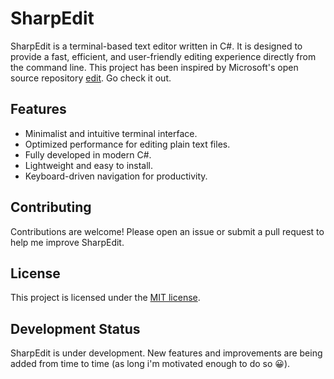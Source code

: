 # SharpEdit

SharpEdit is a terminal-based text editor written in C#. It is designed to provide a fast, efficient, and user-friendly editing experience directly from the command line. This project has been inspired by Microsoft's open source repository [edit](https://github.com/microsoft/edit). Go check it out.

## Features

- Minimalist and intuitive terminal interface.
- Optimized performance for editing plain text files.
- Fully developed in modern C#.
- Lightweight and easy to install.
- Keyboard-driven navigation for productivity.

## Contributing

Contributions are welcome! Please open an issue or submit a pull request to help me improve SharpEdit.

## License

This project is licensed under the [MIT license](https://github.com/AvogatoWizardWhisker/SharpEdit?tab=MIT-1-ov-file).

## Development Status

SharpEdit is under development. New features and improvements are being added from time to time (as long i'm motivated enough to do so :grinning:).
